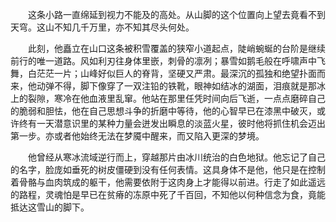 &emsp;&emsp;这条小路一直绵延到视力不能及的高处。从山脚的这个位置向上望去竟看不到天穹。这山不知几千万里，亦不知其尽头何处。

&emsp;&emsp;此刻，他矗立在山口这条被积雪覆盖的狭窄小道起点，陡峭蜿蜒的台阶是继续前行的唯一道路。风如利刃往身体里嵌，刺骨的凛冽；暴雪如鹅毛般在呼啸声中飞舞，白茫茫一片；山峰好似巨人的脊背，坚硬又严肃。最深沉的孤独和绝望扑面而来，他动弹不得，脚下像穿了一双注铅的铁靴，眼神如结冰的湖面，泪痕就是那冰上的裂隙，寒冷在他血液里乱窜。他站在那里任凭时间向后飞逝，一点点磨碎自己的脆弱和胆怯，他在自己思想斗争的折磨中等待，他的心智早已在漆黑中破灭，或许终有一天潜意识里的某种力量会迸发出瞬息的淡蓝火星，彼时他将抓住机会迈出第一步。亦或者他始终无法在梦魇中醒来，而又陷入更深的梦境。

&emsp;&emsp;他曾经从寒冰流域逆行而上，穿越那片由冰川统治的白色地狱。他忘记了自己的名字，脸庞如垂死的树皮僵硬到没有任何表情。这具身体不是他，他只是在控制着骨骼与血肉筑成的躯干，他需要依附于这肉身上才能得以前进。行走了如此遥远的路程，灵魂怕是早已在贫瘠的冻原中死了千百回，不知他以何种信念为食，竟能抵达这雪山的脚下。
